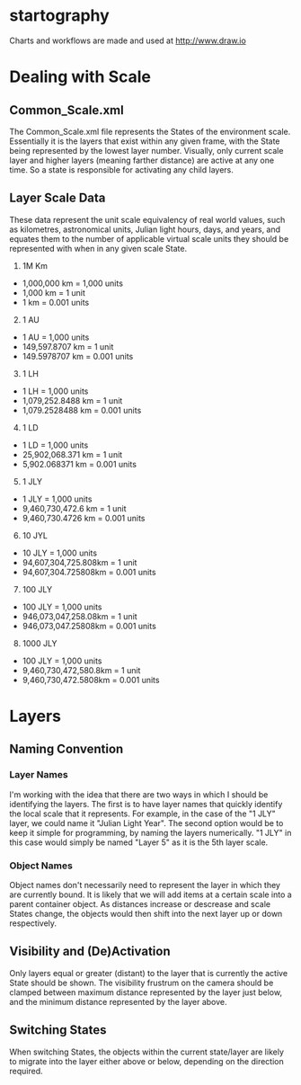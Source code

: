 # startography
Charts and workflows are made and used at http://www.draw.io

# Dealing with Scale
## Common_Scale.xml
The Common_Scale.xml file represents the States of the environment scale.  Essentially it is the layers
that exist within any given frame, with the State being represented by the lowest layer number.  Visually, only
current scale layer and higher layers (meaning farther distance) are active at any one time.  So a state is
responsible for activating any child layers.

## Layer Scale Data
These data represent the unit scale equivalency of real world values, such as kilometres, astronomical units,
Julian light hours, days, and years, and equates them to the number of applicable virtual scale units they
should be represented with when in any given scale State.

1. 1M Km
  * 1,000,000 km = 1,000 units
  * 1,000 km = 1 unit
  * 1 km = 0.001 units
2. 1 AU
  * 1 AU = 1,000 units
  * 149,597.8707 km = 1 unit
  * 149.5978707 km = 0.001 units
3. 1 LH
  * 1 LH = 1,000 units
  * 1,079,252.8488 km = 1 unit
  * 1,079.2528488 km = 0.001 units
4. 1 LD
  * 1 LD = 1,000 units
  * 25,902,068.371 km = 1 unit
  * 5,902.068371 km = 0.001 units
5. 1 JLY
  * 1 JLY = 1,000 units
  * 9,460,730,472.6 km = 1 unit
  * 9,460,730.4726 km = 0.001 units
6. 10 JYL
  * 10 JLY = 1,000 units
  * 94,607,304,725.808km = 1 unit
  * 94,607,304.725808km = 0.001 units
7. 100 JLY
  * 100 JLY = 1,000 units
  * 946,073,047,258.08km = 1 unit
  * 946,073,047.25808km = 0.001 units
8. 1000 JLY
  * 100 JLY = 1,000 units
  * 9,460,730,472,580.8km = 1 unit
  * 9,460,730,472.5808km = 0.001 units

# Layers
## Naming Convention
### Layer Names
I'm working with the idea that there are two ways in which I should be identifying the layers.  The first is to
have layer names that quickly identify the local scale that it represents.  For example, in the case of the "1
JLY" layer, we could name it "Julian Light Year".
The second option would be to keep it simple for programming, by naming the layers numerically.  "1 JLY" in
this case would simply be named "Layer 5" as it is the 5th layer scale.
### Object Names
Object names don't necessarily need to represent the layer in which they are currently bound.  It is likely that
we will add items at a certain scale into a parent container object.  As distances increase or descrease and
scale States change, the objects would then shift into the next layer up or down respectively.
## Visibility and (De)Activation
Only layers equal or greater (distant) to the layer that is currently the active State should be shown.  The 
visibility frustrum on the camera should be clamped between maximum distance represented by the layer just below,
and the minimum distance represented by the layer above.
## Switching States
When switching States, the objects within the current state/layer are likely to migrate into the layer either
above or below, depending on the direction required.

